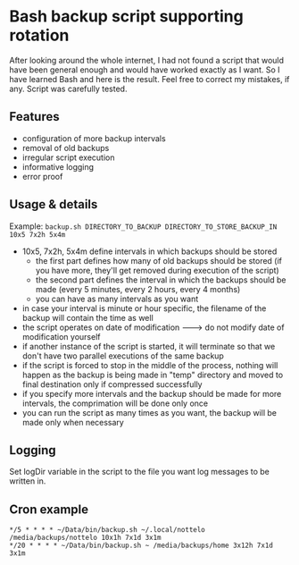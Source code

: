 # Bash backup script supporting rotation
After looking around the whole internet, I had not found a script that would have been general enough and would have worked exactly as I want. So I have learned Bash and here is the result. Feel free to correct my mistakes, if any. Script was carefully tested. 

## Features
- configuration of more backup intervals
- removal of old backups
- irregular script execution
- informative logging
- error proof

## Usage & details
Example: `backup.sh DIRECTORY_TO_BACKUP DIRECTORY_TO_STORE_BACKUP_IN 10x5 7x2h 5x4m`
- 10x5, 7x2h, 5x4m define intervals in which backups should be stored
  - the first part defines how many of old backups should be stored (if you have more, they'll get removed during execution of the script)
  - the second part defines the interval in which the backups should be made (every 5 minutes, every 2 hours,  every 4 months)
  - you can have as many intervals as you want
- in case your interval is minute or hour specific, the filename of the backup will contain the time as well
- the script operates on date of modification ---> do not modify date of modification yourself
- if another instance of the script is started, it will terminate so that we don't have two parallel executions of the same backup
- if the script is forced to stop in the middle of the process, nothing will happen as the backup is being made in "temp" directory and moved to final destination only if compressed successfully 
- if you specify more intervals and the backup should be made for more intervals, the comprimation will be done only once
- you can run the script as many times as you want, the backup will be made only when necessary 
 
 ## Logging
 Set logDir variable in the script to the file you want log messages to be written in.
 
 ## Cron example
 `*/5 * * * * ~/Data/bin/backup.sh ~/.local/nottelo /media/backups/nottelo 10x1h 7x1d 3x1m`<br>
`*/20 * * * * ~/Data/bin/backup.sh ~ /media/backups/home 3x12h 7x1d 3x1m`
